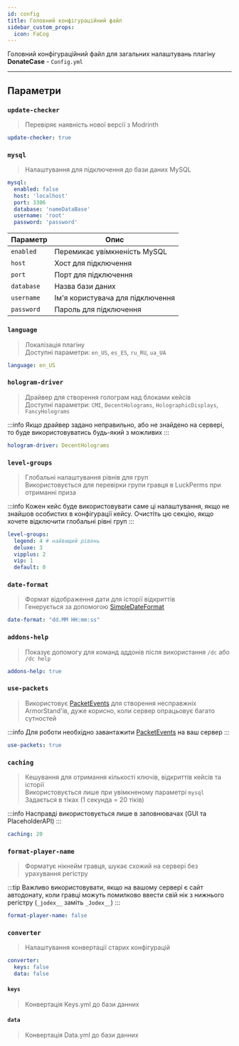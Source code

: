```yaml
---
id: config
title: Головний конфігураційний файл
sidebar_custom_props:
  icon: FaCog
---
```


Головний конфігураційний файл для загальних налаштувань плагіну **DonateCase** - `Config.yml`

---

## Параметри

### `update-checker`

> Перевіряє наявність нової версії з Modrinth

```yaml
update-checker: true
```

### `mysql`

> Налаштування для підключення до бази даних MySQL

```yaml
mysql:
  enabled: false
  host: 'localhost'
  port: 3306
  database: 'nameDataBase'
  username: 'root'
  password: 'password'
```

| Параметр   | Опис                             |
| ---------- | -------------------------------- |
| `enabled`  | Перемикає увімкненість MySQL     |
| `host`     | Хост для підключення             |
| `port`     | Порт для підключення             |
| `database` | Назва бази даних                 |
| `username` | Ім'я користувача для підключення |
| `password` | Пароль для підключення           |

### `language`

> Локалізація плагіну\
> Доступні параметри: `en_US`, `es_ES`, `ru_RU`, `ua_UA`

```yaml
language: en_US
```

### `hologram-driver`

> Драйвер для створення голограм над блоками кейсів\
> Доступні параметри: `CMI`, `DecentHolograms`, `HolographicDisplays`, `FancyHolograms`

:::info
Якщо драйвер задано неправильно, або не знайдено на сервері, то буде використовуватись будь-який з можливих
:::

```yaml
hologram-driver: DecentHolograms
```

### `level-groups`

> Глобальні налаштування рівнів для груп\
> Використовується для перевірки групи гравця в LuckPerms при отриманні приза

:::info
Кожен кейс буде використовувати саме ці налаштування, якщо не знайшов особистих в конфігурації кейсу.
Очистіть цю секцію, якщо хочете відключити глобальні рівні груп
:::

```yaml
level-groups:
  legend: 4 # найвищий рівень
  deluxe: 3
  vipplus: 2
  vip: 1
  default: 0
```

### `date-format`

> Формат відображення дати для історії відкриттів\
> Генерується за допомогою [SimpleDateFormat](https://docs.oracle.com/javase/8/docs/api/java/text/SimpleDateFormat.html)

```yaml
date-format: "dd.MM HH:mm:ss"
```

### `addons-help`

> Показує допомогу для команд аддонів після використання `/dc` або `/dc help`

```yaml
addons-help: true
```

### `use-packets`

> Використовує [PacketEvents](https://modrinth.com/plugin/packetevents) для створення несправжніх ArmorStand'ів, дуже корисно, коли сервер опрацьовує багато сутностей

:::info
Для роботи необхідно завантажити [PacketEvents](https://modrinth.com/plugin/packetevents) на ваш сервер
:::

```yaml
use-packets: true
```

### `caching`

> Кешування для отримання кількості ключів, відкриттів кейсів та історії\
> Використовується лише при увімкненому параметрі `mysql`\
> Задається в тіках (1 секунда = 20 тіків)

:::info
Насправді використовується лише в заповнювачах (GUI та PlaceholderAPI)
:::

```yaml
caching: 20
```

### `format-player-name`

> Форматує нікнейм гравця, шукає схожий на сервері без урахування регістру

:::tip
Важливо використовувати, якщо на вашому сервері є сайт автодонату, коли гравці можуть помилково ввести свій нік з нижнього регістру (`_jodex__` заміть `_Jodex__`)
:::

```yaml
format-player-name: false
```

### `converter`

> Налаштування конвертації старих конфігурацій

```yaml
converter:
  keys: false
  data: false
```

#### `keys`

> Конвертація Keys.yml до бази данних

#### `data`

> Конвертація Data.yml до бази данних
